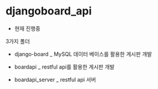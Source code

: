# djangoboard_api

* 현재 진행중


3가지 폴더

- django-board
_ MySQL 데이터 베이스를 활용한 게시판 개발

- boardapi
_ restful api를 활용한 게시판 개발

- boardapi_server
_ restful api 서버
